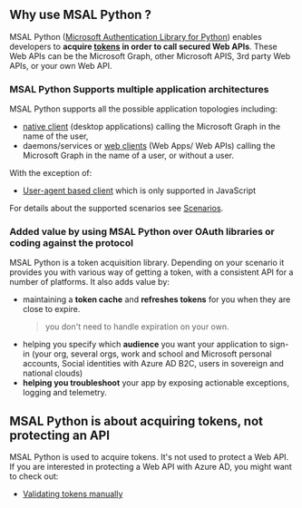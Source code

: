 ## Why use MSAL Python ?
MSAL Python ([Microsoft Authentication Library for Python](https://github.com/AzureAD/microsoft-authentication-library-for-python)) enables developers to **acquire [tokens](https://docs.microsoft.com/en-us/azure/active-directory/develop/active-directory-dev-glossary#security-token) in order to call secured Web APIs**. These Web APIs can be the Microsoft Graph, other Microsoft APIS, 3rd party Web APIs, or your own Web API.

### MSAL Python Supports multiple application architectures
MSAL Python supports all the possible application topologies including:
- [native client](https://docs.microsoft.com/en-us/azure/active-directory/develop/active-directory-dev-glossary#native-client)  (desktop applications) calling the Microsoft Graph in the name of the user,
- daemons/services or [web clients](https://docs.microsoft.com/en-us/azure/active-directory/develop/active-directory-dev-glossary#web-client)  (Web Apps/ Web APIs) calling the Microsoft Graph in the name of a user, or without a user.

With the exception of:
- [User-agent based client](https://docs.microsoft.com/en-us/azure/active-directory/develop/active-directory-dev-glossary#user-agent-based-client) which is only supported in JavaScript

For details about the supported scenarios see [Scenarios](https://github.com/AzureAD/microsoft-authentication-library-for-python/wiki/Scenarios).

### Added value by using MSAL Python over OAuth libraries or coding against the protocol
MSAL Python is a token acquisition library. Depending on your scenario it provides you with various way of getting a token, with a consistent API for a number of platforms.
It also adds value by:
- maintaining a **token cache** and **refreshes tokens** for you when they are close to expire.
  > you don't need to handle expiration on your own.
- helping you specify which **audience** you want your application to sign-in (your org, several orgs, work and school and Microsoft personal accounts, Social identities with Azure AD B2C, users in sovereign and national clouds)
- **helping you troubleshoot** your app by exposing actionable exceptions, logging and telemetry.

## MSAL Python is about acquiring tokens, not protecting an API
MSAL Python is used to acquire tokens. It's not used to protect a Web API. If you are interested in protecting a Web API with Azure AD, you might want to check out:

- [Validating tokens manually](https://docs.microsoft.com/en-us/azure/active-directory/develop/access-tokens#validating-tokens)
